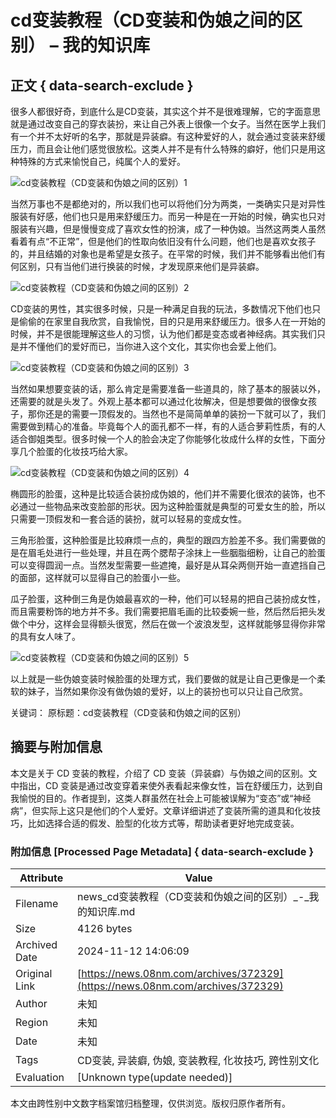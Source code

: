 # cd变装教程（CD变装和伪娘之间的区别） – 我的知识库

## 正文 { data-search-exclude }


很多人都很好奇，到底什么是CD变装，其实这个并不是很难理解，它的字面意思就是通过改变自己的穿衣装扮，来让自己外表上很像一个女子。当然在医学上我们有一个并不太好听的名字，那就是异装癖。有这种爱好的人，就会通过变装来舒缓压力，而且会让他们感觉很放松。这类人并不是有什么特殊的癖好，他们只是用这种特殊的方式来愉悦自己，纯属个人的爱好。

![cd变装教程（CD变装和伪娘之间的区别）1](/uploads3/large/pgc-image/b1dc5302e66d44afadeeba4ac363bb36.jpg)

当然万事也不是都绝对的，所以我们也可以将他们分为两类，一类确实只是对异性服装有好感，他们也只是用来舒缓压力。而另一种是在一开始的时候，确实也只对服装有兴趣，但是慢慢变成了喜欢女性的扮演，成了一种伪娘。当然这两类人虽然看着有点“不正常”，但是他们的性取向依旧没有什么问题，他们也是喜欢女孩子的，并且结婚的对象也是希望是女孩子。在平常的时候，我们并不能够看出他们有何区别，只有当他们进行换装的时候，才发现原来他们是异装癖。

![cd变装教程（CD变装和伪娘之间的区别）2](/uploads3/large/pgc-image/ebe98f0267d548698f743241d21ea489.jpg)

CD变装的男性，其实很多时候，只是一种满足自我的玩法，多数情况下他们也只是偷偷的在家里自我欣赏，自我愉悦，目的只是用来舒缓压力。很多人在一开始的时候，并不是很能理解这些人的习惯，认为他们都是变态或者神经病。其实我们只是并不懂他们的爱好而已，当你进入这个文化，其实你也会爱上他们。

![cd变装教程（CD变装和伪娘之间的区别）3](/uploads3/large/pgc-image/3a55427086064edb887a17c1ba14a734.jpg)

当然如果想要变装的话，那么肯定是需要准备一些道具的，除了基本的服装以外，还需要的就是头发了。外观上基本都可以通过化妆解决，但是想要做的很像女孩子，那你还是的需要一顶假发的。当然也不是简简单单的装扮一下就可以了，我们需要做到精心的准备。毕竟每个人的面孔都不一样，有的人适合萝莉性质，有的人适合御姐类型。很多时候一个人的脸会决定了你能够化妆成什么样的女性，下面分享几个脸蛋的化妆技巧给大家。

![cd变装教程（CD变装和伪娘之间的区别）4](/uploads3/large/pgc-image/12fdc0bbbebf40f3a51afb1f28caa5a6.jpg)

椭圆形的脸蛋，这种是比较适合装扮成伪娘的，他们并不需要化很浓的装饰，也不必通过一些物品来改变脸部的形状。因为这种脸蛋就是典型的可爱女生的脸，所以只需要一顶假发和一套合适的装扮，就可以轻易的变成女性。

三角形脸蛋，这种脸蛋是比较麻烦一点的，典型的跟四方脸差不多。我们需要做的是在眉毛处进行一些处理，并且在两个腮帮子涂抹上一些胭脂细粉，让自己的脸蛋可以变得圆润一点。当然发型需要一些遮掩，最好是从耳朵两侧开始一直遮挡自己的面部，这样就可以显得自己的脸蛋小一些。

瓜子脸蛋，这种倒三角是伪娘最喜欢的一种，他们可以轻易的把自己装扮成女性，而且需要粉饰的地方并不多。我们需要把眉毛画的比较委婉一些，然后然后把头发做个中分，这样会显得额头很宽，然后在做一个波浪发型，这样就能够显得你非常的具有女人味了。

![cd变装教程（CD变装和伪娘之间的区别）5](/uploads3/large/pgc-image/dda1a9cd97d84542a84c964e0eecb264.jpg)

以上就是一些伪娘变装时候脸蛋的处理方式，我们要做的就是让自己更像是一个柔软的妹子，当然如果你没有做伪娘的爱好，以上的装扮也可以只让自己欣赏。

关键词： 
原标题：cd变装教程（CD变装和伪娘之间的区别）

## 摘要与附加信息

<!-- tcd_abstract -->
本文是关于 CD 变装的教程，介绍了 CD 变装（异装癖）与伪娘之间的区别。文中指出，CD 变装是通过改变穿着来使外表看起来像女性，旨在舒缓压力，达到自我愉悦的目的。作者提到，这类人群虽然在社会上可能被误解为“变态”或“神经病”，但实际上这只是他们的个人爱好。文章详细讲述了变装所需的道具和化妆技巧，比如选择合适的假发、脸型的化妆方式等，帮助读者更好地完成变装。
<!-- tcd_abstract_end -->

### 附加信息 [Processed Page Metadata] { data-search-exclude }

| Attribute       | Value                                  |
|-----------------|----------------------------------------|
| Filename        | news_cd变装教程（CD变装和伪娘之间的区别）_-_我的知识库.md                             |
| Size            | 4126 bytes                           |
| Archived Date   | 2024-11-12 14:06:09                             |
| Original Link   | [https://news.08nm.com/archives/372329](https://news.08nm.com/archives/372329)                       |
| Author          | 未知                               |
| Region          | 未知                               |
| Date            | 未知                                 |
| Tags            | CD变装, 异装癖, 伪娘, 变装教程, 化妆技巧, 跨性别文化                                 |
| Evaluation            | [Unknown type(update needed)]                                 |
<!-- tcd_table_end -->

本文由跨性别中文数字档案馆归档整理，仅供浏览。版权归原作者所有。
